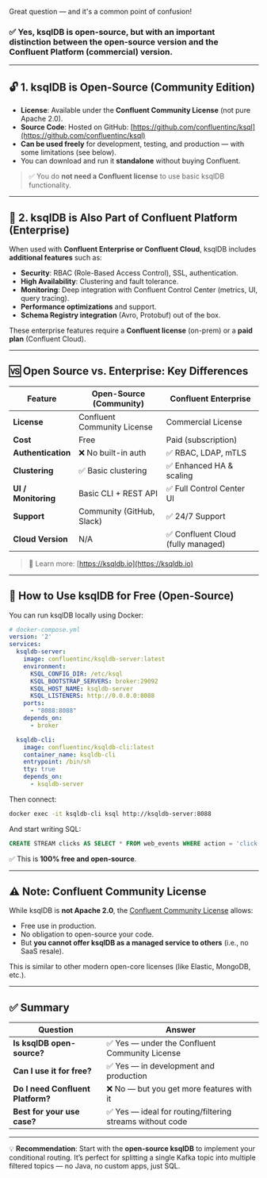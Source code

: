 Great question — and it's a common point of confusion!

### ✅ **Yes, ksqlDB is open-source**, but with an important distinction between the **open-source version** and the **Confluent Platform (commercial) version**.

---

## 🔓 1. **ksqlDB is Open-Source (Community Edition)**

- **License**: Available under the **Confluent Community License** (not pure Apache 2.0).
- **Source Code**: Hosted on GitHub: [https://github.com/confluentinc/ksql](https://github.com/confluentinc/ksql)
- **Can be used freely** for development, testing, and production — with some limitations (see below).
- You can download and run it **standalone** without buying Confluent.

> ✅ You do **not need a Confluent license** to use basic ksqlDB functionality.

---

## 🚀 2. **ksqlDB is Also Part of Confluent Platform (Enterprise)**

When used with **Confluent Enterprise or Confluent Cloud**, ksqlDB includes **additional features** such as:
- **Security**: RBAC (Role-Based Access Control), SSL, authentication.
- **High Availability**: Clustering and fault tolerance.
- **Monitoring**: Deep integration with Confluent Control Center (metrics, UI, query tracing).
- **Performance optimizations** and support.
- **Schema Registry integration** (Avro, Protobuf) out of the box.

These enterprise features require a **Confluent license** (on-prem) or a **paid plan** (Confluent Cloud).

---

## 🆚 Open Source vs. Enterprise: Key Differences

| Feature | Open-Source (Community) | Confluent Enterprise |
|-------|--------------------------|------------------------|
| **License** | Confluent Community License | Commercial License |
| **Cost** | Free | Paid (subscription) |
| **Authentication** | ❌ No built-in auth | ✅ RBAC, LDAP, mTLS |
| **Clustering** | ✅ Basic clustering | ✅ Enhanced HA & scaling |
| **UI / Monitoring** | Basic CLI + REST API | ✅ Full Control Center UI |
| **Support** | Community (GitHub, Slack) | ✅ 24/7 Support |
| **Cloud Version** | N/A | ✅ Confluent Cloud (fully managed) |

> 🔗 Learn more: [https://ksqldb.io](https://ksqldb.io)

---

## 🐳 How to Use ksqlDB for Free (Open-Source)

You can run ksqlDB locally using Docker:

```yaml
# docker-compose.yml
version: '2'
services:
  ksqldb-server:
    image: confluentinc/ksqldb-server:latest
    environment:
      KSQL_CONFIG_DIR: /etc/ksql
      KSQL_BOOTSTRAP_SERVERS: broker:29092
      KSQL_HOST_NAME: ksqldb-server
      KSQL_LISTENERS: http://0.0.0.0:8088
    ports:
      - "8088:8088"
    depends_on:
      - broker

  ksqldb-cli:
    image: confluentinc/ksqldb-cli:latest
    container_name: ksqldb-cli
    entrypoint: /bin/sh
    tty: true
    depends_on:
      - ksqldb-server
```

Then connect:
```bash
docker exec -it ksqldb-cli ksql http://ksqldb-server:8088
```

And start writing SQL:
```sql
CREATE STREAM clicks AS SELECT * FROM web_events WHERE action = 'click';
```

✅ This is **100% free and open-source**.

---

## ⚠️ Note: Confluent Community License

While ksqlDB is **not Apache 2.0**, the [Confluent Community License](https://www.confluent.io/confluent-community-license-faq/) allows:
- Free use in production.
- No obligation to open-source your code.
- But **you cannot offer ksqlDB as a managed service to others** (i.e., no SaaS resale).

This is similar to other modern open-core licenses (like Elastic, MongoDB, etc.).

---

## ✅ Summary

| Question | Answer |
|--------|--------|
| **Is ksqlDB open-source?** | ✅ Yes — under the Confluent Community License |
| **Can I use it for free?** | ✅ Yes — in development and production |
| **Do I need Confluent Platform?** | ❌ No — but you get more features with it |
| **Best for your use case?** | ✅ Yes — ideal for routing/filtering streams without code |

---

💡 **Recommendation**: Start with the **open-source ksqlDB** to implement your conditional routing. It’s perfect for splitting a single Kafka topic into multiple filtered topics — no Java, no custom apps, just SQL.



